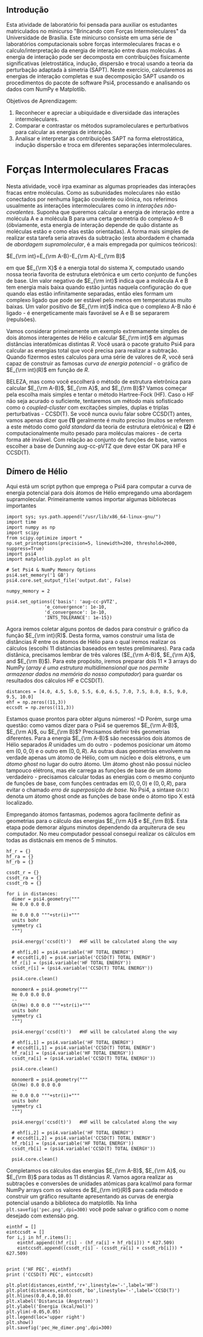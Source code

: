 
## Introdução 
Esta atividade de laboratório foi pensada para auxiliar os estudantes matriculados no minicurso "Brincando com Forças Intermoleculares" da Universidade de Brasília. Este minicurso consiste em uma série de laboratórios computacionais sobre forças intermoleculares fracas e o calculo/interpretação da energia de interação entre duas moléculas.
A energia de interação pode ser decomposta em contribuições fisicamente significativas (eletrostática, indução, dispersão e troca) usando a teoria da perturbação adaptada à simetria (SAPT). Neste exercício, calcularemos as energias de interação completas e sua decomposição SAPT usando os procedimentos do pacote de software Psi4, processando e analisando os dados com NumPy e Matplotlib.

Objetivos de Aprendizagem:
1. Reconhecer e apreciar a ubiquidade e diversidade das interações intermoleculares.
2. Comparar e contrastar os métodos supramoleculares e perturbativos para calcular as energias de interação.
3. Analisar e interpretar as contribuições SAPT na forma eletrostática, indução dispersão e troca em diferentes separações intermoleculares.

# Forças Intermoleculares Fracas 

Nesta atividade, você irpa examinar as algumas proprieades das interações fracas entre moléculas. Como as subunidades moleculares não estão conectados por nenhuma ligação covalente ou iônica, nos referimos usualmente as interações intermoleculares como in *interações não-covalentes*. Suponha que queremos calcular a energia de interação entre a molécula A e a molécula B para uma certa geometria do complexo A-B (óbviamente, esta energia de interação depende de quão distante as moléculas estão e como elas estão orientadas). A forma mais simples de realizar esta tarefa seria através da subtração (esta abordadem é chamada de *abordagem supramolecular*, é a mais empregada por químicos teóricos):


$E_{\rm int}=E_{\rm A-B}-E_{\rm A}-E_{\rm B}$

em que $E_{\rm X}$ é a energia total do sistema X, computado usando nossa teoria favorita de estrutura eletrônica e um certo conjunto de funções de base. Um valor negativo de  $E_{\rm int}$ indica que a molécula A e B tem energia mais baixa quando estão juntas naquela configuração do que quando elas estão infinitamente separadas, então eles formam um complexo ligado que pode ser estável pelo menos em temperaturas muito baixas. Um valor positivo de $E_{\rm int}$ indica que o complexo A-B não é ligado - é energeticamente mais favorável se A e B se separarem (repulsões). 

Vamos considerar primeiramente um exemplo extremamente simples de dois átomos interagentes de Hélio e calcular $E_{\rm int}$ em algumas distâncias interatômicas distintas $R$. Você usará o pacote gratuito Psi4 para calcular as energias total que você precisa para realizar a subtração. Quando fizermos estes calculos para uma série de valores de $R$, você será capaz de construir as famosas *curva de energia potencial* - o gráfico de $E_{\rm int}(R)$ em função de $R$.

BELEZA, mas como você escolherá o método de estrutura eletrônica para calcular $E_{\rm A-B}$, $E_{\rm A}$, and $E_{\rm B}$? Vamos começar pela escolha mais simples e tentar o método Hartree-Fock (HF). Caso o HF não seja acurado o suficiente, tentaremos um método mais sofisticado como o *coupled-cluster* com excitações simples, duplas e triplas perturbativas - CCSD(T). Se você nunca ouviu falar sobre CCSD(T) antes, vamos apenas dizer que **(1)** geralmente é muito preciso (muitos se referem a este método como *gold standard* da teoria de estrutura eletrônica) e **(2)** é computacionalmente muito pesado para moléculas maiores - de certa forma até inviável. Com relação ao conjunto de funções de base, vamos escolher a base de Dunning aug-cc-pVTZ que deve estar OK para HF e CCSD(T).

## Dímero de Hélio

Aqui está um script python que emprega o Psi4 para computar a curva de energia potencial para dois átomos de Hélio empregando uma abordagem supramolecular. Primeiramente vamos importar algumas bibliotecas importantes
``` 
import sys; sys.path.append("/usr/lib/x86_64-linux-gnu/") 
import time
import numpy as np
import scipy
from scipy.optimize import *
np.set_printoptions(precision=5, linewidth=200, threshold=2000, suppress=True)
import psi4
import matplotlib.pyplot as plt

# Set Psi4 & NumPy Memory Options
psi4.set_memory('1 GB')
psi4.core.set_output_file('output.dat', False)

numpy_memory = 2

psi4.set_options({'basis': 'aug-cc-pVTZ',
              'e_convergence': 1e-10,
              'd_convergence': 1e-10,
              'INTS_TOLERANCE': 1e-15})

```
Agora iremos coletar alguns pontos de dados para construir o gráfico da função $E_{\rm int}(R)$. Desta forma, vamos construir uma lista de distâncias $R$ entre os átomos de Hélio para o qual iremos realizar os cálculos (escolhi 11 distâncias baseados em testes preliminares). Para cada distânica, precisamos lembrar de três valores ($E_{\rm A-B}$, $E_{\rm A}$, and $E_{\rm B}$). Para este propósito, iremos preparar dois $11\times 3$ arrays do NumPy (_array é uma estrutura multidimensional que nos permite armazenar dados na memória do nosso computador_) para guardar os resultados dos cálculos HF e CCSD(T). 
```
distances = [4.0, 4.5, 5.0, 5.5, 6.0, 6.5, 7.0, 7.5, 8.0, 8.5, 9.0, 9.5, 10.0]
ehf = np.zeros((11,3))
eccsdt = np.zeros((11,3))
```
Estamos quase prontos para obter alguns números! =D Porém, surge uma questão: como vamos dizer para o Psi4 se queremos $E_{\rm A-B}$, $E_{\rm A}$, ou $E_{\rm B}$? 
Precisamos definir três geometrias diferentes. Para a energia $E_{\rm A-B}$ são necessários dois átomos de Hélio separados $R$ unidades um do outro - podemos posicionar um átomo em $(0,0,0)$ e o outro em $(0,0,R)$. As outras duas geometrias envolvem na verdade apenas um átomo de Hélio, com um núcleo e dois elétrons, e um *átomo ghost* no lugar do outro átomo. Um átomo ghost não possui núcleo tampouco elétrons, mas ele carrega as funções de base de um átomo verdadeiro - precisamos calcular todas as energias com o mesmo conjunto de funções de base, com funções centradas em $(0,0,0)$ e $(0,0,R)$, para evitar o chamado *erro de superposição de base*. No Psi4, a sintaxe `Gh(X)` denota um átomo ghost onde as funções de base onde o átomo tipo X está localizado. 

Empregando átomos fantasmas, podemos agora facilmente definir as geometrias para o cálculo das energias $E_{\rm A}$ e $E_{\rm B}$. Esta etapa pode demorar alguns minutos dependendo da arquiterura de seu computador. No meu computador pessoal consegui realizar os cálculos em todas as distâcnais em menos de 5 minutos.
```
hf_r = {}
hf_ra = {}
hf_rb = {}

cssdt_r = {}
cssdt_ra = {}
cssdt_rb = {}

for i in distances:
  dimer = psi4.geometry("""
  He 0.0 0.0 0.0
  --
  He 0.0 0.0 """+str(i)+"""
  units bohr
  symmetry c1
  """)

  psi4.energy('ccsd(t)')   #HF will be calculated along the way
  
  # ehf[i,0] = psi4.variable('HF TOTAL ENERGY')
  # eccsdt[i,0] = psi4.variable('CCSD(T) TOTAL ENERGY')
  hf_r[i] = (psi4.variable('HF TOTAL ENERGY'))
  cssdt_r[i] = (psi4.variable('CCSD(T) TOTAL ENERGY'))

  psi4.core.clean()

  monomerA = psi4.geometry("""
  He 0.0 0.0 0.0
  --
  Gh(He) 0.0 0.0 """+str(i)+"""
  units bohr
  symmetry c1
  """)

  psi4.energy('ccsd(t)')   #HF will be calculated along the way

  # ehf[i,1] = psi4.variable('HF TOTAL ENERGY')
  # eccsdt[i,1] = psi4.variable('CCSD(T) TOTAL ENERGY')
  hf_ra[i] = (psi4.variable('HF TOTAL ENERGY'))
  cssdt_ra[i] = (psi4.variable('CCSD(T) TOTAL ENERGY'))

  psi4.core.clean()

  monomerB = psi4.geometry("""
  Gh(He) 0.0 0.0 0.0
  --
  He 0.0 0.0 """+str(i)+"""
  units bohr
  symmetry c1
  """)

  psi4.energy('ccsd(t)')   #HF will be calculated along the way

  # ehf[i,2] = psi4.variable('HF TOTAL ENERGY')
  # eccsdt[i,2] = psi4.variable('CCSD(T) TOTAL ENERGY')
  hf_rb[i] = (psi4.variable('HF TOTAL ENERGY'))
  cssdt_rb[i] = (psi4.variable('CCSD(T) TOTAL ENERGY'))

  psi4.core.clean()
```
Completamos os cálculos das energias $E_{\rm A-B}$, $E_{\rm A}$, ou $E_{\rm B}$ para todas as 11 distâncias $R$. Vamos agora realizar as subtrações e conversões de unidades atômicas para kcal/mol para formar NumPy arrays com os valores de $E_{\rm int}(R)$ para cada método e construir um gráfico resultante apresentando as curvas de energia potencial usando a biblioteca do matplotlib. Na linha ```plt.savefig('pec.png',dpi=300)``` você pode salvar o gráfico com o nome desejado com extensão png.
```
einthf = []
eintccsdt = []
for i,j in hf_r.items():
    einthf.append((hf_r[i] - (hf_ra[i] + hf_rb[i])) * 627.509)
    eintccsdt.append((cssdt_r[i] - (cssdt_ra[i] + cssdt_rb[i])) * 627.509)


print ('HF PEC', einthf)
print ('CCSD(T) PEC', eintccsdt)

plt.plot(distances,einthf,'r+',linestyle='-',label='HF')
plt.plot(distances,eintccsdt,'bo',linestyle='-',label='CCSD(T)')
plt.hlines(0.0,4.0,10.0)
plt.xlabel('Distancia (Angstrom)')
plt.ylabel('Energia (kcal/mol)')
plt.ylim(-0.05,0.05)
plt.legend(loc='upper right')
plt.show()
plt.savefig('pec_He_dimer.png',dpi=300)
```

